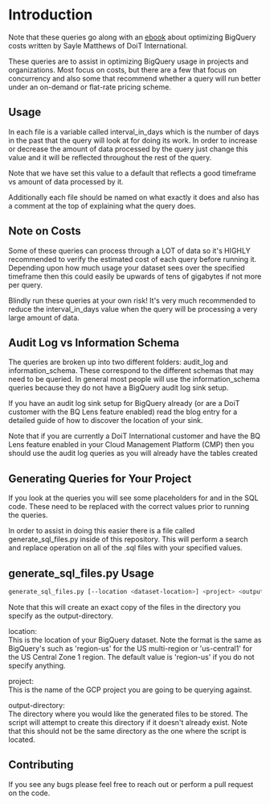 # Introduction

Note that these queries go along with an [ebook](https://www.doit.com/resources/the-bigquery-optimization-handbook-preparing-to-save/) about optimizing BigQuery
costs written by Sayle Matthews of DoiT International.

These queries are to assist in optimizing BigQuery usage in projects and organizations.
Most focus on costs, but there are a few that focus on concurrency and also some that
recommend whether a query will run better under an on-demand or flat-rate pricing scheme.

## Usage

In each file is a variable called interval_in_days which is the number of days in the past
that the query will look at for doing its work. In order to increase or decrease the amount of
data processed by the query just change this value and it will be reflected throughout the 
rest of the query.

Note that we have set this value to a default that reflects a good timeframe vs amount of
data processed by it.

Additionally each file should be named on what exactly it does and also has a comment at
the top of explaining what the query does.

## Note on Costs

Some of these queries can process through a LOT of data so it's HIGHLY recommended to
verify the estimated cost of each query before running it. Depending upon how much
usage your dataset sees over the specified timeframe then this could easily be upwards
of tens of gigabytes if not more per query.

Blindly run these queries at your own risk! It's very much recommended to reduce the
interval_in_days value when the query will be processing a very large amount of data.

## Audit Log vs Information Schema

The queries are broken up into two different folders: audit_log and information_schema.
These correspond to the different schemas that may need to be queried. In general most
people will use the information_schema queries because they do not have a BigQuery audit
log sink setup.

If you have an audit log sink setup for BigQuery already (or are a DoiT customer with the
BQ Lens feature enabled) read the blog entry for a detailed guide of how to discover the
location of your sink.

Note that if you are currently a DoiT International customer and have the BQ Lens feature enabled
in your Cloud Management Platform (CMP) then you should use the audit log queries as you will
already have the tables created

## Generating Queries for Your Project

If you look at the queries you will see some placeholders for <project-name>
and <dataset-region> in the SQL code. These need to be replaced with the
correct values prior to running the queries.

In order to assist in doing this easier there is a file called generate_sql_files.py
inside of this repository. This will perform a search and replace operation on all of
the .sql files with your specified values.

## generate_sql_files.py Usage

```bash
generate_sql_files.py [--location <dataset-location>] <project> <output-directory>
```

Note that this will create an exact copy of the files in the directory you specify
as the output-directory.

location:  
This is the location of your BigQuery dataset. Note the format is the same as BigQuery's such
as 'region-us' for the US multi-region or 'us-central1' for the US Central Zone 1 region. The
default value is 'region-us' if you do not specify anything.

project:  
This is the name of the GCP project you are going to be querying against.

output-directory:  
The directory where you would like the generated files to be stored. The script will
attempt to create this directory if it doesn't already exist. Note that this should not
be the same directory as the one where the script is located.

## Contributing
If you see any bugs please feel free to reach out or perform a pull request on the code.
